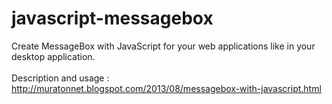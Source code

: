 javascript-messagebox
=====================

Create MessageBox with JavaScript for your web applications like in your desktop application.
<br/><br/>
Description and usage :
<br/>
http://muratonnet.blogspot.com/2013/08/messagebox-with-javascript.html
